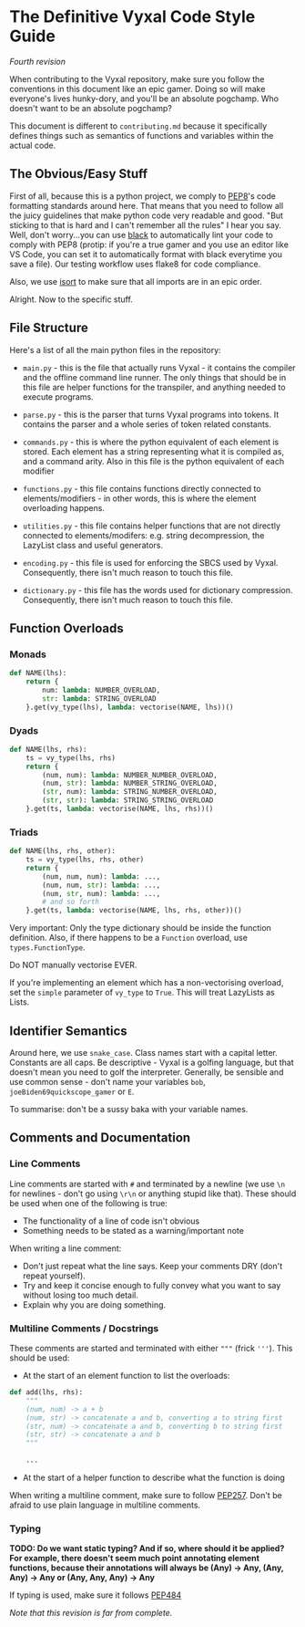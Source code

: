 # The Definitive Vyxal Code Style Guide
_Fourth revision_

When contributing to the Vyxal repository, make sure you follow the conventions in this document like an epic gamer. Doing so will make everyone's lives hunky-dory, and you'll be an absolute pogchamp. Who doesn't want to be an absolute pogchamp?

This document is different to `contributing.md` because it specifically defines things such as semantics of functions and variables within the actual code.

## The Obvious/Easy Stuff

First of all, because this is a python project, we comply to [PEP8](https://www.python.org/dev/peps/pep-0008/)'s code formatting standards around here. That means that you need to follow all the juicy guidelines that make python code very readable and good. "But sticking to that is hard and I can't remember all the rules" I hear you say. Well, don't worry...you can use [black](https://pypi.org/project/black/) to automatically lint your code to comply with PEP8 (protip: if you're a true gamer and you use an editor like VS Code, you can set it to automatically format with black everytime you save a file). Our testing workflow uses flake8 for code compliance.

Also, we use [isort](https://pypi.org/project/isort/) to make sure that all imports are in an epic order. 

Alright. Now to the specific stuff.

## File Structure

Here's a list of all the main python files in the repository:

- `main.py` - this is the file that actually runs Vyxal - it contains the compiler and the offline command line runner. The only things that should be in this file are helper functions for the transpiler, and anything needed to execute programs.

- `parse.py` - this is the parser that turns Vyxal programs into tokens. It contains the parser and a whole series of token related constants.

- `commands.py` - this is where the python equivalent of each element is stored. Each element has a string representing what it is compiled as, and a command arity. Also in this file is the python equivalent of each modifier

- `functions.py` - this file contains functions directly connected to elements/modifiers - in other words, this is where the element overloading happens.

- `utilities.py` - this file contains helper functions that are not directly connected to elements/modifers: e.g. string decompression, the LazyList class and useful generators.

- `encoding.py` - this file is used for enforcing the SBCS used by Vyxal. Consequently, there isn't much reason to touch this file.

- `dictionary.py` - this file has the words used for dictionary compression. Consequently, there isn't much reason to touch this file.


## Function Overloads
### Monads

```python
def NAME(lhs):
    return {
        num: lambda: NUMBER_OVERLOAD,
        str: lambda: STRING_OVERLOAD
    }.get(vy_type(lhs), lambda: vectorise(NAME, lhs))()
```

### Dyads

```python
def NAME(lhs, rhs):
    ts = vy_type(lhs, rhs)
    return {
        (num, num): lambda: NUMBER_NUMBER_OVERLOAD,
        (num, str): lambda: NUMBER_STRING_OVERLOAD,
        (str, num): lambda: STRING_NUMBER_OVERLOAD,
        (str, str): lambda: STRING_STRING_OVERLOAD
    }.get(ts, lambda: vectorise(NAME, lhs, rhs))()
```

### Triads

```python
def NAME(lhs, rhs, other):
    ts = vy_type(lhs, rhs, other)
    return {
        (num, num, num): lambda: ...,
        (num, num, str): lambda: ...,
        (num, str, num): lambda: ...,
        # and so forth
    }.get(ts, lambda: vectorise(NAME, lhs, rhs, other))()
```

Very important: Only the type dictionary should be inside the function definition. Also, if there happens to be a `Function` overload, use `types.FunctionType`.

Do NOT manually vectorise EVER.

If you're implementing an element which has a non-vectorising overload, set the `simple` parameter of `vy_type` to `True`. This will treat LazyLists as Lists.

## Identifier Semantics

Around here, we use `snake_case`. Class names start with a capital letter. Constants are all caps. Be descriptive - Vyxal is a golfing language, but that doesn't mean you need to golf the interpreter. Generally, be sensible and use common sense - don't name your variables `bob`, `joeBiden69quickscope_gamer` or `E`.

To summarise: don't be a sussy baka with your variable names.

## Comments and Documentation
### Line Comments

Line comments are started with `#` and terminated by a newline (we use `\n` for newlines - don't go using `\r\n` or anything stupid like that). These should be used when one of the following is true:

- The functionality of a line of code isn't obvious
- Something needs to be stated as a warning/important note

When writing a line comment:

- Don't just repeat what the line says. Keep your comments DRY (don't repeat yourself).
- Try and keep it concise enough to fully convey what you want to say without losing too much detail.
- Explain why you are doing something.

### Multiline Comments / Docstrings

These comments are started and terminated with either `"""` (frick `'''`). This should be used:

- At the start of an element function to list the overloads:

```python
def add(lhs, rhs):
    """
    (num, num) -> a + b
    (num, str) -> concatenate a and b, converting a to string first
    (str, num) -> concatenate a and b, converting b to string first
    (str, str) -> concatenate a and b
    """
    
    ...
```

- At the start of a helper function to describe what the function is doing

When writing a multiline comment, make sure to follow [PEP257](https://www.python.org/dev/peps/pep-0257/). Don't be afraid to use plain language in multiline comments.

### Typing

**TODO: Do we want static typing? And if so, where should it be applied? For example, there doesn't seem much point annotating element functions, because their annotations will always be (Any) -> Any, (Any, Any) -> Any or (Any, Any, Any) -> Any**

If typing is used, make sure it follows [PEP484](https://www.python.org/dev/peps/pep-0484/)



_Note that this revision is far from complete._
